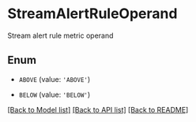 # StreamAlertRuleOperand

Stream alert rule metric operand

## Enum

* `ABOVE` (value: `'ABOVE'`)

* `BELOW` (value: `'BELOW'`)

[[Back to Model list]](../README.md#documentation-for-models) [[Back to API list]](../README.md#documentation-for-api-endpoints) [[Back to README]](../README.md)


